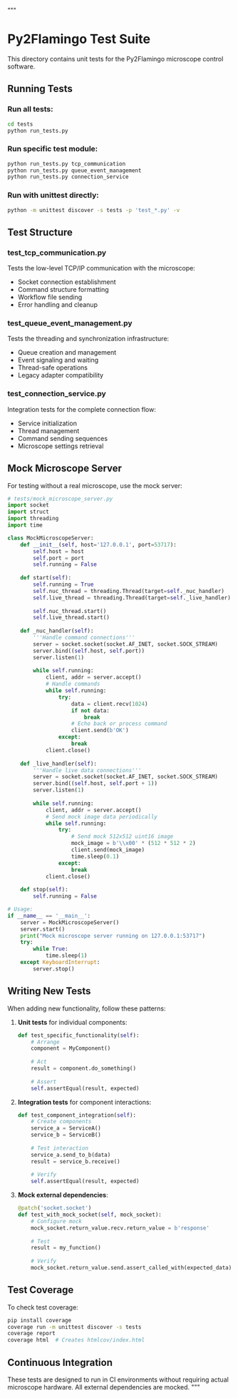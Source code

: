 """
# Py2Flamingo Test Suite

This directory contains unit tests for the Py2Flamingo microscope control software.

## Running Tests

### Run all tests:
```bash
cd tests
python run_tests.py
```

### Run specific test module:
```bash
python run_tests.py tcp_communication
python run_tests.py queue_event_management
python run_tests.py connection_service
```

### Run with unittest directly:
```bash
python -m unittest discover -s tests -p 'test_*.py' -v
```

## Test Structure

### test_tcp_communication.py
Tests the low-level TCP/IP communication with the microscope:
- Socket connection establishment
- Command structure formatting
- Workflow file sending
- Error handling and cleanup

### test_queue_event_management.py
Tests the threading and synchronization infrastructure:
- Queue creation and management
- Event signaling and waiting
- Thread-safe operations
- Legacy adapter compatibility

### test_connection_service.py
Integration tests for the complete connection flow:
- Service initialization
- Thread management
- Command sending sequences
- Microscope settings retrieval

## Mock Microscope Server

For testing without a real microscope, use the mock server:

```python
# tests/mock_microscope_server.py
import socket
import struct
import threading
import time

class MockMicroscopeServer:
    def __init__(self, host='127.0.0.1', port=53717):
        self.host = host
        self.port = port
        self.running = False
        
    def start(self):
        self.running = True
        self.nuc_thread = threading.Thread(target=self._nuc_handler)
        self.live_thread = threading.Thread(target=self._live_handler)
        
        self.nuc_thread.start()
        self.live_thread.start()
        
    def _nuc_handler(self):
        '''Handle command connections'''
        server = socket.socket(socket.AF_INET, socket.SOCK_STREAM)
        server.bind((self.host, self.port))
        server.listen(1)
        
        while self.running:
            client, addr = server.accept()
            # Handle commands
            while self.running:
                try:
                    data = client.recv(1024)
                    if not data:
                        break
                    # Echo back or process command
                    client.send(b'OK')
                except:
                    break
            client.close()
                    
    def _live_handler(self):
        '''Handle live data connections'''
        server = socket.socket(socket.AF_INET, socket.SOCK_STREAM)
        server.bind((self.host, self.port + 1))
        server.listen(1)
        
        while self.running:
            client, addr = server.accept()
            # Send mock image data periodically
            while self.running:
                try:
                    # Send mock 512x512 uint16 image
                    mock_image = b'\\x00' * (512 * 512 * 2)
                    client.send(mock_image)
                    time.sleep(0.1)
                except:
                    break
            client.close()
    
    def stop(self):
        self.running = False

# Usage:
if __name__ == '__main__':
    server = MockMicroscopeServer()
    server.start()
    print("Mock microscope server running on 127.0.0.1:53717")
    try:
        while True:
            time.sleep(1)
    except KeyboardInterrupt:
        server.stop()
```

## Writing New Tests

When adding new functionality, follow these patterns:

1. **Unit tests** for individual components:
   ```python
   def test_specific_functionality(self):
       # Arrange
       component = MyComponent()
       
       # Act
       result = component.do_something()
       
       # Assert
       self.assertEqual(result, expected)
   ```

2. **Integration tests** for component interactions:
   ```python
   def test_component_integration(self):
       # Create components
       service_a = ServiceA()
       service_b = ServiceB()
       
       # Test interaction
       service_a.send_to_b(data)
       result = service_b.receive()
       
       # Verify
       self.assertEqual(result, expected)
   ```

3. **Mock external dependencies**:
   ```python
   @patch('socket.socket')
   def test_with_mock_socket(self, mock_socket):
       # Configure mock
       mock_socket.return_value.recv.return_value = b'response'
       
       # Test
       result = my_function()
       
       # Verify
       mock_socket.return_value.send.assert_called_with(expected_data)
   ```

## Test Coverage

To check test coverage:
```bash
pip install coverage
coverage run -m unittest discover -s tests
coverage report
coverage html  # Creates htmlcov/index.html
```

## Continuous Integration

These tests are designed to run in CI environments without requiring
actual microscope hardware. All external dependencies are mocked.
"""